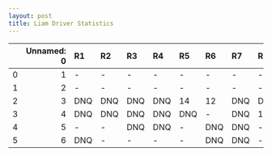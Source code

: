 ```yaml
---
layout: post 
title: Liam Driver Statistics
--- 
```


|    |   Unnamed: 0 | R1   | R2   | R3   | R4   | R5   | R6   | R7   | R8   | R9   | R10   | R11   | R12   |
|---:|-------------:|:-----|:-----|:-----|:-----|:-----|:-----|:-----|:-----|:-----|:------|:------|:------|
|  0 |            1 | -    | -    | -    | -    | -    | -    | -    | -    | -    | -     | -     | -     |
|  1 |            2 | -    | -    | -    | -    | -    | -    | -    | -    | -    | -     | -     | -     |
|  2 |            3 | DNQ  | DNQ  | DNQ  | DNQ  | 14   | 12   | DNQ  | DNQ  | DNQ  | 6     | DNQ   | 14    |
|  3 |            4 | DNQ  | DNQ  | DNQ  | DNQ  | DNQ  | -    | DNQ  | 11   | 5    | 11    | -     | 7     |
|  4 |            5 | -    | -    | DNQ  | DNQ  | -    | DNQ  | DNQ  | -    | DNQ  | -     | DNQ   | -     |
|  5 |            6 | DNQ  | -    | -    | -    | -    | DNQ  | DNQ  | -    | DNQ  | nan   | nan   | nan   |